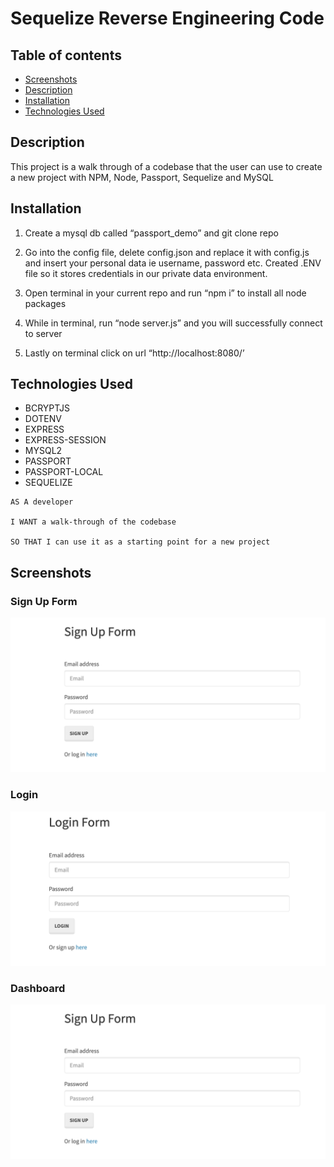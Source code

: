 # Sequelize Reverse Engineering Code

## Table of contents

- [Screenshots](#screenshots)
- [Description](#description)
- [Installation](#installation)
- [Technologies Used](#technologies-used)

## Description

This project is a walk through of a codebase that the user can use to create a new project with NPM, Node, Passport, Sequelize and MySQL

## Installation

1. Create a mysql db called “passport_demo” and git clone repo

1. Go into the config file, delete config.json and replace it with config.js and insert your personal data ie username, password etc. Created .ENV file so it stores credentials in our private data environment.

1. Open terminal in your current repo and run “npm i” to install all node packages

1. While in terminal, run “node server.js” and you will successfully connect to server

1. Lastly on terminal click on url “http://localhost:8080/’

## Technologies Used

- BCRYPTJS
- DOTENV
- EXPRESS
- EXPRESS-SESSION
- MYSQL2
- PASSPORT
- PASSPORT-LOCAL
- SEQUELIZE



```
AS A developer

I WANT a walk-through of the codebase

SO THAT I can use it as a starting point for a new project
```

## Screenshots

### Sign Up Form

![Sign Up](develop/public/img/signup-form.PNG)

### Login

![Sign Up](develop/public/img/login-form.PNG)

### Dashboard

![Sign Up](develop/public/img/signup-form.PNG)
